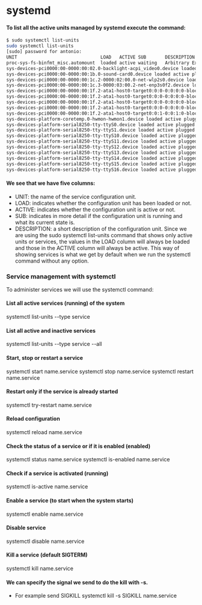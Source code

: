 # systemd

#### To list all the active units managed by systemd execute the command:
````bash
$ sudo systemctl list-units
sudo systemctl list-units
[sudo] password for antonio:        
UNIT                               LOAD   ACTIVE SUB       DESCRIPTION
proc-sys-fs-binfmt_misc.automount  loaded active waiting   Arbitrary Executable File Formats 
sys-devices-pci0000:00-0000:00:02.0-backlight-acpi_video0.device loaded active plugged   /sys
sys-devices-pci0000:00-0000:00:1b.0-sound-card0.device loaded active plugged   7 Series/C210 
sys-devices-pci0000:00-0000:00:1c.2-0000:02:00.0-net-wlp2s0.device loaded active plugged   Ce
sys-devices-pci0000:00-0000:00:1c.3-0000:03:00.2-net-enp3s0f2.device loaded active plugged   
sys-devices-pci0000:00-0000:00:1f.2-ata1-host0-target0:0:0-0:0:0:0-block-sda-sda1.device load
sys-devices-pci0000:00-0000:00:1f.2-ata1-host0-target0:0:0-0:0:0:0-block-sda-sda2.device load
sys-devices-pci0000:00-0000:00:1f.2-ata1-host0-target0:0:0-0:0:0:0-block-sda-sda5.device load
sys-devices-pci0000:00-0000:00:1f.2-ata1-host0-target0:0:0-0:0:0:0-block-sda.device loaded ac
sys-devices-pci0000:00-0000:00:1f.2-ata1-host0-target0:0:1-0:0:1:0-block-sr0.device loaded ac
sys-devices-platform-coretemp.0-hwmon-hwmon1.device loaded active plugged   /sys/devices/plat
sys-devices-platform-serial8250-tty-ttyS0.device loaded active plugged   /sys/devices/platfor
sys-devices-platform-serial8250-tty-ttyS1.device loaded active plugged   /sys/devices/platfor
sys-devices-platform-serial8250-tty-ttyS10.device loaded active plugged   /sys/devices/platfo
sys-devices-platform-serial8250-tty-ttyS11.device loaded active plugged   /sys/devices/platfo
sys-devices-platform-serial8250-tty-ttyS12.device loaded active plugged   /sys/devices/platfo
sys-devices-platform-serial8250-tty-ttyS13.device loaded active plugged   /sys/devices/platfo
sys-devices-platform-serial8250-tty-ttyS14.device loaded active plugged   /sys/devices/platfo
sys-devices-platform-serial8250-tty-ttyS15.device loaded active plugged   /sys/devices/platfo
sys-devices-platform-serial8250-tty-ttyS16.device loaded active plugged   /sys/devices/platfo

````
#### We see that we have five columns:

* UNIT: the name of the service configuration unit.
* LOAD: indicates whether the configuration unit has been loaded or not.
* ACTIVE: indicates whether the configuration unit is active or not.
* SUB: indicates in more detail if the configuration unit is running and what its current state is.
* DESCRIPTION: a short description of the configuration unit.
Since we are using the sudo systemctl list-units command that shows only active units or services, the values ​​in the LOAD column will always be loaded and those in the ACTIVE column will always be active. This way of showing services is what we get by default when we run the systemctl command without any option.

### Service management with systemctl
To administer services we will use the systemctl command:

#### List all active services (running) of the system
systemctl list-units --type service

#### List all active and inactive services
systemctl list-units --type service --all

#### Start, stop or restart a service
systemctl start name.service
systemctl stop name.service
systemctl restart name.service

#### Restart only if the service is already started
systemctl try-restart name.service

#### Reload configuration
systemctl reload name.service

#### Check the status of a service or if it is enabled (enabled)
systemctl status name.service
systemctl is-enabled name.service

#### Check if a service is activated (running)
systemctl is-active name.service

#### Enable a service (to start when the system starts)
systemctl enable name.service

#### Disable service
systemctl disable name.service

#### Kill a service (default SIGTERM)
systemctl kill name.service

#### We can specify the signal we send to do the kill with -s.
* For example send SIGKILL
systemctl kill -s SIGKILL name.service
